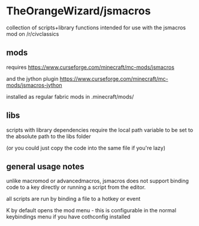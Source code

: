 # TheOrangeWizard/jsmacros

collection of scripts+library functions intended for use with the jsmacros mod on /r/civclassics

## mods

requires
https://www.curseforge.com/minecraft/mc-mods/jsmacros

and the jython plugin
https://www.curseforge.com/minecraft/mc-mods/jsmacros-jython

installed as regular fabric mods in .minecraft/mods/

## libs

scripts with library dependencies require the local path variable to be set to the absolute path to the libs folder

(or you could just copy the code into the same file if you're lazy)

## general usage notes

unlike macromod or advancedmacros, jsmacros does not support binding code to a key directly or running a script from the editor.

all scripts are run by binding a file to a hotkey or event

K by default opens the mod menu - this is configurable in the normal keybindings menu if you have cothconfig installed
